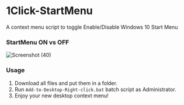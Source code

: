 # 1Click-StartMenu
A context menu script to toggle Enable/Disable Windows 10 Start Menu 

### StartMenu ON vs OFF
![Screenshot (40)](https://github.com/amymor/1Click-StartMenu/assets/54497554/7a7bda5e-564b-4cc1-8310-1aa4d6232def)
### Usage
1. Download all files and put them in a folder.
2. Run `Add-to-Desktop-Right-click.bat` batch script as Administrator.
3. Enjoy your new desktop context menu!
